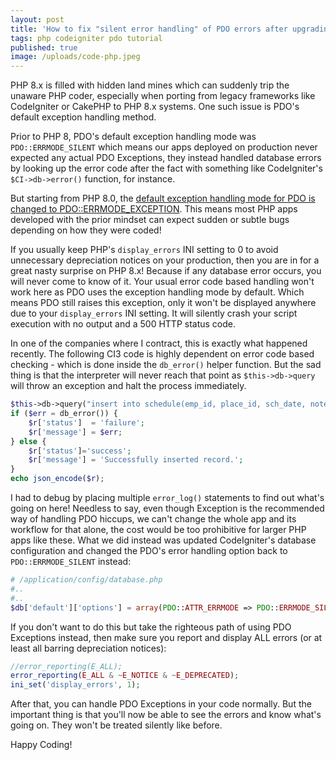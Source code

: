 ```yaml
---
layout: post
title: 'How to fix "silent error handling" of PDO errors after upgrading to PHP 8'
tags: php codeigniter pdo tutorial
published: true
image: /uploads/code-php.jpeg
---
```


PHP 8.x is filled with hidden land mines which can suddenly trip the unaware PHP coder, especially when porting from legacy frameworks like CodeIgniter or CakePHP to PHP 8.x systems. One such issue is PDO's default exception handling method.

Prior to PHP 8, PDO's default exception handling mode was `PDO::ERRMODE_SILENT` which means our apps deployed on production never expected any actual PDO Exceptions, they instead handled database errors by looking up the error code after the fact with something like CodeIgniter's `$CI->db->error()` function, for instance.

But starting from PHP 8.0, the [default exception handling mode for PDO is changed to PDO::ERRMODE_EXCEPTION](https://www.php.net/manual/en/pdo.error-handling.php). This means most PHP apps developed with the prior mindset can expect sudden or subtle bugs depending on how they were coded!

If you usually keep PHP's `display_errors` INI setting to 0 to avoid unnecessary depreciation notices on your production, then you are in for a great nasty surprise on PHP 8.x! Because if any database error occurs, you will never come to know of it. Your usual error code based handling won't work here as PDO uses the exception handling mode by default. Which means PDO still raises this exception, only it won't be displayed anywhere due to your `display_errors` INI setting. It will silently crash your script execution with no output and a 500 HTTP status code.

In one of the companies where I contract, this is exactly what happened recently. The following CI3 code is highly dependent on error code based checking - which is done inside the `db_error()` helper function. But the sad thing is that the interpreter will never reach that point as `$this->db->query` will throw an exception and halt the process immediately.

```php
$this->db->query("insert into schedule(emp_id, place_id, sch_date, notes) values (?,?,?,?)", $data);
if ($err = db_error()) {
	$r['status']  = 'failure';
	$r['message'] = $err;
} else {
	$r['status']='success';
	$r['message'] = 'Successfully inserted record.';
}
echo json_encode($r);
```

I had to debug by placing multiple `error_log()` statements to find out what's going on here! Needless to say, even though Exception is the recommended way of handling PDO hiccups, we can't change the whole app and its workflow for that alone, the cost would be too prohibitive for larger PHP apps like these. What we did instead was updated CodeIgniter's database configuration and changed the PDO's error handling option back to `PDO::ERRMODE_SILENT` instead:

```php
# /application/config/database.php
#..
#..
$db['default']['options'] = array(PDO::ATTR_ERRMODE => PDO::ERRMODE_SILENT);
```

If you don't want to do this but take the righteous path of using PDO Exceptions instead, then make sure you report and display ALL errors (or at least all barring depreciation notices):

```php
//error_reporting(E_ALL);
error_reporting(E_ALL & ~E_NOTICE & ~E_DEPRECATED);
ini_set('display_errors', 1);
```

After that, you can handle PDO Exceptions in your code normally. But the important thing is that you'll now be able to see the errors and know what's going on. They won't be treated silently like before.

Happy Coding!